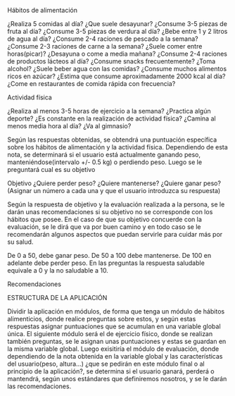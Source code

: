 Hábitos de alimentación 

¿Realiza 5 comidas al día?
¿Que suele desayunar?
¿Consume 3-5 piezas de fruta al día?
¿Consume 3-5 piezas de verdura al día?
¿Bebe entre 1 y 2 litros de agua al día?
¿Consume 2-4 raciones de pescado a la semana?
¿Consume 2-3 raciones de carne a la semana?
¿Suele comer entre horas(picar)?
¿Desayuna o come a media mañana?
¿Consume 2-4 raciones de productos lácteos al día?
¿Consume snacks frecuentemente?
¿Toma alcohol?
¿Suele beber agua con las comidas?
¿Consume muchos alimentos ricos en azúcar?
¿Estima que consume aproximadamente 2000 kcal al día?
¿Come en restaurantes de comida rápida con frecuencia?


Actividad física

¿Realiza al menos 3-5 horas de ejercicio a la semana?
¿Practica algún deporte?
¿Es constante en la realización de actividad física?
¿Camina al menos media hora al día?
¿Va al gimnasio?



Según las respuestas obtenidas, se obtendrá una puntuación específica sobre los hábitos de alimentación y la actividad física. Dependiendo de esta nota, se determinará si el usuario está actualmente ganando peso, manteniéndose(intervalo +/- 0.5 kg) o perdiendo peso.
Luego se le preguntará cual es su objetivo


Objetivo
¿Quiere perder peso?
¿Quiere mantenerse?
¿Quiere ganar peso?
(Asignar un número a cada una y que el usuario introduzca su respuesta)

Según la respuesta de objetivo y la evaluación realizada a la persona, se le darán unas recomendaciones si su objetivo no se corresponde con los hábitos que posee. En el caso de que su objetivo concuerde con la evaluación, se le dirá que va por buen camino y en todo caso se le recomendarán algunos aspectos que puedan servirle para cuidar más por su salud. 

De 0 a 50, debe ganar peso. De 50 a 100 debe mantenerse. De 100 en adelante debe perder peso.
En las preguntas la respuesta saludable equivale a 0 y la no saludable a 10.

Recomendaciones






ESTRUCTURA DE LA APLICACIÓN 

Dividir la aplicación en módulos, de forma que tenga un módulo de hábitos alimenticios, donde realice preguntas sobre estos, y según estas respuestas asignar puntuaciones que se acumulan en una variable global única. El siguiente módulo será el de ejercicio físico, donde se realizan también preguntas, se le asignan unas puntuaciones y estas se guardan en la misma variable global. Luego exisitiría el módulo de evaluación, donde dependiendo de la nota obtenida en la variable global y las características del usuario(peso, altura...) ¿que se pedirán en este módulo final o al principio de la aplicación?, se determina si el usuario ganará, perderá o mantendrá, según unos estándares que definiremos nosotros, y se le darán las recomendaciones.

